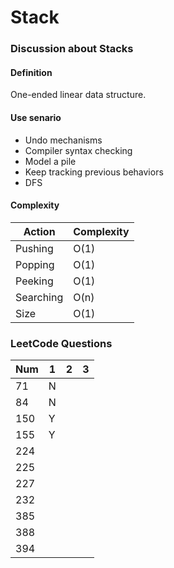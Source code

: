 # Stack

### Discussion about Stacks

#### Definition
One-ended linear data structure.

#### Use senario
- Undo mechanisms
- Compiler syntax checking
- Model a pile
- Keep tracking previous behaviors
- DFS

#### Complexity
| Action      | Complexity|
| ----------- |------|
| Pushing     | O(1) |
| Popping     | O(1) |
| Peeking     | O(1) |
| Searching   | O(n) |
| Size        | O(1) |

### LeetCode Questions

| Num | 1 | 2 | 3 |
|-----|---|---|---|
| 71  | N |   |   |
| 84  | N |   |   |
| 150 | Y |   |   |
| 155 | Y |   |   |
| 224 |   |   |   |
| 225 |   |   |   |
| 227 |   |   |   |
| 232 |   |   |   |
| 385 |   |   |   |
| 388 |   |   |   |
| 394 |   |   |   |
